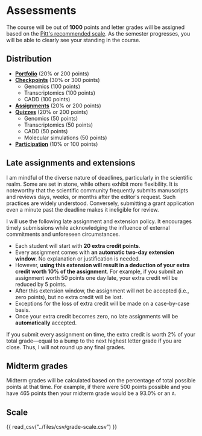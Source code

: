 # Assessments

The course will be out of **1000** points and letter grades will be assigned based on the [Pitt's recommended scale](#scale).
As the semester progresses, you will be able to clearly see your standing in the course.

## Distribution

-   [**Portfolio**](../assessments/portfolio.md) (20% or 200 points)
-   [**Checkpoints**](../../assessments/checkpoints/) (30% or 300 points)
    -   Genomics (100 points)
    -   Transcriptomics (100 points)
    -   CADD (100 points)
-   [**Assignments**](../../assessments/assignments/) (20% or 200 points)
-   [**Quizzes**](../../assessments/quizzes/) (20% or 200 points)
    -   Genomics (50 points)
    -   Transcriptomics (50 points)
    -   CADD (50 points)
    -   Molecular simulations (50 points)
-   [**Participation**](../../assessments/participation/) (10% or 100 points)

## Late assignments and extensions

I am mindful of the diverse nature of deadlines, particularly in the scientific realm.
Some are set in stone, while others exhibit more flexibility.
It is noteworthy that the scientific community frequently submits manuscripts and reviews days, weeks, or months after the editor's request.
Such practices are widely understood.
Conversely, submitting a grant application even a minute past the deadline makes it ineligible for review.

I will use the following late assignment and extension policy.
It encourages timely submissions while acknowledging the influence of external commitments and unforeseen circumstances.

-   Each student will start with **20 extra credit points**.
-   Every assignment comes with **an automatic two-day extension window**.
    No explanation or justification is needed.
-   However, **using this extension will result in a deduction of your extra credit worth 10% of the assignment**.
    For example, if you submit an assignment worth 50 points one day late, your extra credit will be reduced by 5 points.
-   After this extension window, the assignment will not be accepted (i.e., zero points), but no extra credit will be lost.
-   Exceptions for the loss of extra credit will be made on a case-by-case basis.
-   Once your extra credit becomes zero, no late assignments will be **automatically** accepted.

If you submit every assignment on time, the extra credit is worth 2% of your total grade&mdash;equal to a bump to the next highest letter grade if you are close.
Thus, I will not round up any final grades.

## Midterm grades

Midterm grades will be calculated based on the percentage of total possible points at that time.
For example, if there were 500 points possible and you have 465 points then your midterm grade would be a 93.0% or an `A`.

## Scale

{{ read_csv("../files/csv/grade-scale.csv") }}
